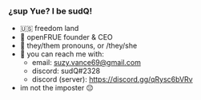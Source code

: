 ### ¿sup Yue? I be sudQ!
- :us: freedom land
- :penguin: openFRUE founder & CEO
- :raised_eyebrow: they/them pronouns, or /they/she
- :cold_face: you can reach me with:
  - email: suzy.vance69@gmail.com
  - discord: sudQ#2328
  - discord (server): https://discord.gg/qRysc6bVRv
- im not the imposter :pensive:
